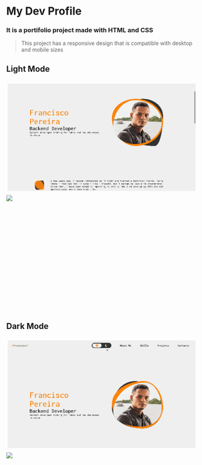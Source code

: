 # My Dev Profile

### It is a portifolio project made with HTML and CSS

> This project has a responsive design that is compatible with desktop and mobile sizes

## Light Mode

<section>
<img style="height: 300px; display: inline-block; object-fit: contain;" src="./doc/assets/Light Mode Desktop.gif" />
<img style="height: 300px; display: inline-block; object-fit: contain;" src="./doc/assets/Light Mode Mobile.gif" />
</section>

## Dark Mode

<section>
<img style="height: 300px; display: inline-block; object-fit: contain;" src="./doc/assets/Dark Mode Desktop.gif" />
<img style="height: 300px; display: inline-block; object-fit: contain;" src="./doc/assets/Dark Mode Mobile.gif" />
</section>
